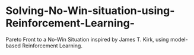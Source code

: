 # Solving-No-Win-situation-using-Reinforcement-Learning-
Pareto Front to a No-Win Situation inspired by James T. Kirk, using model-based Reinforcement Learning.
